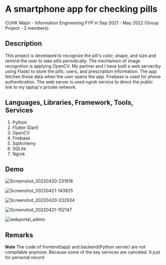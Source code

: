 # A smartphone app for checking pills
CUHK Major - Information Engineering FYP in Sep 2021 - May 2022 (Group Project - 2 members)

## Description 
This project is developed to recognize the pill's color, shape, and size and remind the user to take pills periodically. 
The mechanism of image recognition is applying OpenCV.
My partner and I have built a web server(by using Flask) to store the pills, users, and prescription information. 
The app fetches those data when the user opens the app. Firebase is used for phone authentication. 
The web server is used ngrok service to direct the public link to my laptop's private network.

## Languages, Libraries, Framework, Tools, Services
1. Python
2. Flutter (Dart)
3. OpenCV
4. Firebase
5. SqlAchemy
6. SQLite
7. Ngrok

## Demo
![Screenshot_20220420-231618](https://github.com/Vincy-Cheng/IEFYP/assets/60846680/374e3ad8-4f5f-4ae0-8898-e5fbdd74e653)

![Screenshot_20220421-143825](https://github.com/Vincy-Cheng/IEFYP/assets/60846680/d2c5ce4a-b48e-4d72-934d-f76cedc12ce4)

![Screenshot_20220420-232934](https://github.com/Vincy-Cheng/IEFYP/assets/60846680/808d76ee-01e6-4dfb-81b7-6f4ec18e3095)

![Screenshot_20220421-152147](https://github.com/Vincy-Cheng/IEFYP/assets/60846680/c89eb7ec-e62e-484a-a48c-4d5e9040cc8c)

![webportal_admin](https://github.com/Vincy-Cheng/IEFYP/assets/60846680/c9eb4598-5997-4e56-9608-152c4ab789fe)


## Remarks

**Note** The code of frontend(app) and backend(Python server) are not compilable anymore. 
Because some of the key services are canceled. 
It just for personal record
